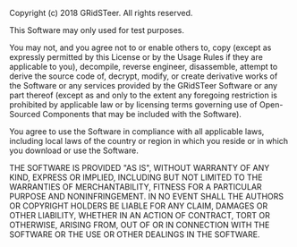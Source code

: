 Copyright (c) 2018 GRidSTeer. All rights reserved.

This Software may only used for test purposes.

You may not, and you agree not to or enable others to, copy (except as expressly permitted by this License or by the Usage Rules if they are applicable to you), decompile, reverse engineer, disassemble, attempt to derive the source code of, decrypt, modify, or create derivative works of the Software or any services provided by the GRidSTeer Software or any part thereof (except as and only to the extent any foregoing restriction is prohibited by applicable law or by licensing terms governing use of Open-Sourced Components that may be included with the Software).

You agree to use the Software in compliance with all applicable laws, including local laws of the country or region in which you reside or in which you download or use the Software. 

THE SOFTWARE IS PROVIDED "AS IS", WITHOUT WARRANTY OF ANY KIND, EXPRESS OR
IMPLIED, INCLUDING BUT NOT LIMITED TO THE WARRANTIES OF MERCHANTABILITY,
FITNESS FOR A PARTICULAR PURPOSE AND NONINFRINGEMENT. IN NO EVENT SHALL THE
AUTHORS OR COPYRIGHT HOLDERS BE LIABLE FOR ANY CLAIM, DAMAGES OR OTHER
LIABILITY, WHETHER IN AN ACTION OF CONTRACT, TORT OR OTHERWISE, ARISING FROM,
OUT OF OR IN CONNECTION WITH THE SOFTWARE OR THE USE OR OTHER DEALINGS IN THE
SOFTWARE.

